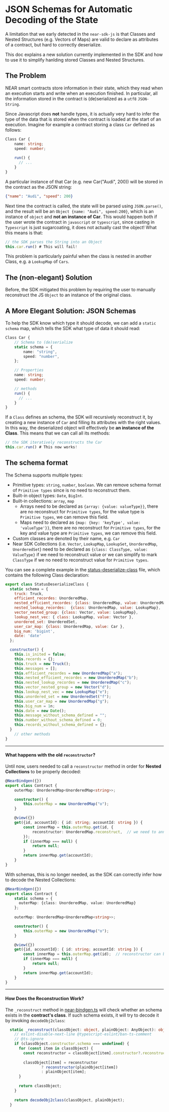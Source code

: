 # JSON Schemas for Automatic Decoding of the State

A limitation that we early detected in the `near-sdk-js` is that Classes and Nested Structures (e.g. Vectors of Maps) are valid to declare as attributes of a contract, but hard to correctly deserialize.

This doc explains a new solution currently implemented in the SDK and how to use it to simplify hanlding stored Classes and Nested Structures.

## The Problem
NEAR smart contracts store information in their state, which they read when an execution starts and write when an execution finished. In particular, all the information stored in the contract is (de)serialized as a `utf8` `JSON-String`.

Since Javascript does **not** handle types, it is actually very hard to infer the type of the data that is stored when the contract is loaded at the start of an execution. Imagine for example a contract storing a class `Car` defined as follows:

```typescript
Class Car {
    name: string;
    speed: number;
    
    run() {
      // ...
    }
}
```

A particular instance of that Car (e.g. new Car("Audi", 200)) will be stored in the contract as the JSON string:

```json
{"name": "Audi", "speed": 200}
```

Next time the contract is called, the state will be parsed using `JSON.parse()`, and the result will be an `Object {name: "Audi", speed:200}`, which is an instance of `object` and **not an instance of Car**. This would happen both if the user wrote the contract in `javascript` or `typescript`, since casting in `Typescript` is just sugarcoating, it does not actually cast the object! What this means is that:

```js
// the SDK parses the String into an Object
this.car.run() # This will fail!
```

This problem is particularly painful when the class is nested in another Class, e.g. a `LookupMap` of `Cars`.

## The (non-elegant) Solution
Before, the SDK mitigated this problem by requiring the user to manually reconstruct the JS `Object` to an instance of the original class.

## A More Elegant Solution: JSON Schemas
To help the SDK know which type it should decode, we can add a `static schema` map, which tells the SDK what type of data it should read:

```ts
Class Car {
    // Schema to (de)serialize
    static schema = {
        name: "string",
        speed: "number",
    };

    // Properties
    name: string;
    speed: number;

    // methods
    run() {
      // ...
    }
}
```

If a `Class` defines an schema, the SDK will recursively reconstruct it, by creating a new instance of `Car` and filling its attributes with the right values. In this way, the deserialized object will effectively be **an instance of the Class**. This means that we can call all its methods:

```js
// the SDK iteratively reconstructs the Car
this.car.run() # This now works!
```

## The schema format
The Schema supports multiple types: 

* Primitive types: `string`, `number`, `boolean`. We can remove schema format of `Primitive types` since is no need to reconstruct them.
* Built-in object types: `Date`, `BigInt`.
* Built-in collections: `array`, `map`
  * Arrays need to be declared as `{array: {value: valueType}}`, there are no reconstruct for `Primitive types`, for the value type is `Primitive types`, we can remove this field.
  * Maps need to declared as `{map: {key: 'keyType', value: 'valueType'}}`, there are no reconstruct for `Primitive types`, for the key and value type are `Primitive types`, we can remove this field.
* Custom classes are denoted by their name, e.g. `Car`
* Near SDK Collections (i.e. `Vector`, `LookupMap`, `LookupSet`, `UnorderedMap`, `UnorderedSet`) need to be declared as `{class: ClassType, value: ValueType}` if we need to reconstruct value or we can simplify to mark `ClassType` if we no need to reconstruct value for `Primitive types`.

You can see a complete example in the [status-deserialize-class](./examples/src/status-deserialize-class.js) file, which contains the following Class declaration:

```js
export class StatusDeserializeClass {
  static schema = {
    truck: Truck,
    efficient_recordes: UnorderedMap,
    nested_efficient_recordes: {class: UnorderedMap, value: UnorderedMap},
    nested_lookup_recordes:  {class: UnorderedMap, value: LookupMap},
    vector_nested_group: {class: Vector, value: LookupMap},
    lookup_nest_vec: { class: LookupMap, value: Vector },
    unordered_set: UnorderedSet,
    user_car_map: {class: UnorderedMap, value: Car },
    big_num: 'bigint',
    date: 'date'
  };

  constructor() {
    this.is_inited = false;
    this.records = {};
    this.truck = new Truck();
    this.messages = [];
    this.efficient_recordes = new UnorderedMap("a");
    this.nested_efficient_recordes = new UnorderedMap("b");
    this.nested_lookup_recordes = new UnorderedMap("c");
    this.vector_nested_group = new Vector("d");
    this.lookup_nest_vec = new LookupMap("e");
    this.unordered_set = new UnorderedSet("f");
    this.user_car_map = new UnorderedMap("g");
    this.big_num = 1n;
    this.date = new Date();
    this.message_without_schema_defined = "";
    this.number_without_schema_defined = 0;
    this.records_without_schema_defined = {};
  }
    // other methods
}
```

---

#### What happens with the old `reconstructor`?
Until now, users needed to call a `reconstructor` method in order for **Nested Collections** to be properly decoded: 

```typescript
@NearBindgen({})
export class Contract {
    outerMap: UnorderedMap<UnorderedMap<string>>;

    constructor() {
        this.outerMap = new UnorderedMap("o");
    }

    @view({})
    get({id, accountId}: { id: string; accountId: string }) {
        const innerMap = this.outerMap.get(id, {
            reconstructor: UnorderedMap.reconstruct,  // we need to announce reconstructor explicit
        });
        if (innerMap === null) {
            return null;
        }
        return innerMap.get(accountId);
    }
}
```

With schemas, this is no longer needed, as the SDK can correctly infer how to decode the Nested Collections:

```typescript
@NearBindgen({})
export class Contract {
    static schema = {
      outerMap: {class: UnorderedMap, value: UnorderedMap}
    };
    
    outerMap: UnorderedMap<UnorderedMap<string>>;

    constructor() {
        this.outerMap = new UnorderedMap("o");
    }

    @view({})
    get({id, accountId}: { id: string; accountId: string }) {
        const innerMap = this.outerMap.get(id);  // reconstructor can be infered from static schema
        if (innerMap === null) {
            return null;
        }
        return innerMap.get(accountId);
    }
}
```

---

#### How Does the Reconstruction Work?
The `_reconstruct` method in [near-bindgen.ts](./packages/near-sdk-js/src/near-bindgen.ts) will check whether an schema exists in the **contract's class**. If such schema exists, it will try to decode it by invoking `decodeObj2class`:

```typescript
  static _reconstruct(classObject: object, plainObject: AnyObject): object {
    // eslint-disable-next-line @typescript-eslint/ban-ts-comment
    // @ts-ignore
    if (classObject.constructor.schema === undefined) {
      for (const item in classObject) {
        const reconstructor = classObject[item].constructor?.reconstruct;
  
        classObject[item] = reconstructor
                ? reconstructor(plainObject[item])
                : plainObject[item];
      }
  
      return classObject;
    }
  
    return decodeObj2class(classObject, plainObject);
  }
```

